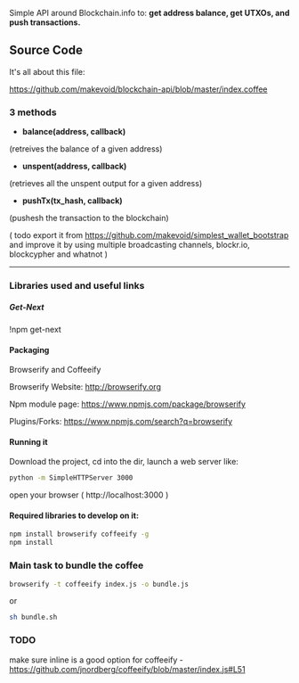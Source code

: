 Simple API around Blockchain.info to: **get address balance, get UTXOs, and push transactions.**

## Source Code

It's all about this file:

https://github.com/makevoid/blockchain-api/blob/master/index.coffee

### 3 methods

- **balance(address, callback)**

(retreives the balance of a given address)

- **unspent(address, callback)**

(retrieves all the unspent output for a given address)

- **pushTx(tx_hash, callback)**

(pushesh the transaction to the blockchain)

( todo export it from https://github.com/makevoid/simplest_wallet_bootstrap and improve it by using multiple broadcasting channels, blockr.io, blockcypher and whatnot )


---

### Libraries used and useful links

##### Get-Next
!npm get-next

#### Packaging

Browserify and Coffeeify

Browserify Website:
http://browserify.org

Npm module page:
https://www.npmjs.com/package/browserify

Plugins/Forks:
https://www.npmjs.com/search?q=browserify

#### Running it

Download the project, cd into the dir, launch a web server like:

```sh
python -m SimpleHTTPServer 3000
```

open your browser ( http://localhost:3000 )




#### Required libraries to develop on it:

```sh
npm install browserify coffeeify -g
npm install

```

### Main task to bundle the coffee


```sh
browserify -t coffeeify index.js -o bundle.js
```

or

```sh
sh bundle.sh
```


### TODO

make sure inline is a good option for coffeeify - https://github.com/jnordberg/coffeeify/blob/master/index.js#L51
